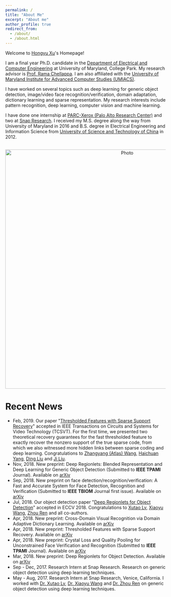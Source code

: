 ```yaml
---
permalink: /
title: "About Me"
excerpt: "About me"
author_profile: true
redirect_from: 
  - /about/
  - /about.html
---
```


Welcome to [Hongyu Xu](https://hyxu2006.github.io)'s Homepage!        

I am a final year Ph.D. candidate in the [Department of Electrical and Computer Engineering](http://www.ece.umd.edu/) at University of Maryland, College Park. My research advisor is [Prof. Rama Chellappa](http://legacydirs.umiacs.umd.edu/~rama/). I am also affiliated with the [University of Maryland Institute for Advanced Computer Studies (UMIACS)](http://www.umiacs.umd.edu/). 

I have worked on several topics such as deep learning for generic object detection, image/video face recognition/verification, domain adaptation, dictionary learning and sparse representation. My research interests include pattern recognition, deep learning, computer vision and machine learning.

I have done one internship at [PARC-Xerox (Palo Alto Research Center)](https://www.parc.com/) and two at [Snap Research](https://www.snap.com/en-US/). I received my M.S. degree along the way from University of Maryland in 2016 and B.S. degree in Electrical Engineering and Information Science from [University of Science and Technology of China](http://en.ustc.edu.cn/) in 2012.

<p align="center">
  <img src="https://hyxu2006.github.io/files/hongyuxu_img.jpg?raw=true" alt="Photo" style="width: 750px;"/> 
</p>


# Recent News
* Feb, 2019. Our paper "[Thresholded Features with Sparse Support Recovery](https://arxiv.org/abs/1804.05515)" accepted in IEEE Transactions on Circuits and Systems for Video Technology (TCSVT). For the first time, we presented two theoretical recovery guarantees for the fast thresholded feature to exactly recover the nonzero support of the true sparse code, from which we also witnessed more hidden links between sparse coding and deep learning. Congratulations to [Zhangyang (Atlas) Wang​​](http://www.atlaswang.com/), [Haichuan Yang](http://www.cs.rochester.edu/u/hyang36/), [Ding Liu](https://scholar.google.com/citations?user=PGtHUI0AAAAJ&hl=en) and [Ji Liu](http://cs.rochester.edu/u/jliu/).
* Nov, 2018. New preprint: 
Deep Regionlets: Blended Representation and Deep Learning for Generic Object Detection (Submitted to <b>IEEE TPAMI</b> Journal). Available on [arXiv](https://arxiv.org/abs/1811.11318)
* Sep, 2018. New preprint on face detection/recognition/verification: 
A Fast and Accurate System for Face Detection, Recognition and Verification (Submitted to <b>IEEE TBIOM</b> Journal first issue). Available on [arXiv](https://arxiv.org/abs/1809.07586)
* Jul, 2018. Our object detection paper "[Deep Regionlets for Object Detection](http://openaccess.thecvf.com/content_ECCV_2018/papers/Hongyu_Xu_Deep_Regionlets_for_ECCV_2018_paper.pdf)" accepted in ECCV 2018. Congratulations to [Xutao Lv](http://xutaolv.com/), [Xiaoyu Wang](http://www.xiaoyumu.com/), [Zhou Ren](http://web.cs.ucla.edu/~zhou.ren/) and all co-authors.
* Apr, 2018. New preprint: 
Cross-Domain Visual Recognition via Domain Adaptive Dictionary Learning. Available on [arXiv](https://arxiv.org/abs/1804.04687)
* Apr, 2018. New preprint: 
Thresholded Features with Sparse Support Recovery. Available on [arXiv](https://arxiv.org/abs/1804.05515)
* Apr, 2018. New preprint: 
Crystal Loss and Quality Pooling for Unconstrained Face Verification and Recognition (Submitted to <b>IEEE TPAMI</b> Journal). Available on [arXiv](https://arxiv.org/abs/1804.01159)
* Mar, 2018. New preprint: Deep Regionlets for Object Detection. Available on [arXiv](https://arxiv.org/abs/1712.02408)
* Sep - Dec, 2017. Research Intern at Snap Research. Research on generic object detection using deep learning techniques. 
* May - Aug, 2017. Research Intern at Snap Research, Venice, California. I worked with [Dr. Xutao Lv](http://xutaolv.com/), [Dr. Xiaoyu Wang](http://www.xiaoyumu.com/) and [Dr. Zhou Ren](http://web.cs.ucla.edu/~zhou.ren/) on generic object detection using deep learning techniques. 
